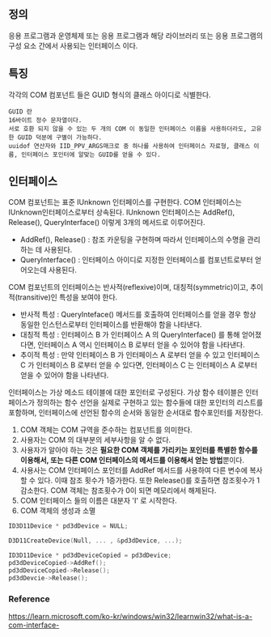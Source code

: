 ## 정의

응용 프로그램과 운영체제 또는 응용 프로그램과 해당 라이브러리 또는 응용 프로그램의 구성 요소 간에서 사용되는 인터페이스 이다.

## 특징

각각의 COM 컴포넌트 들은 GUID 형식의 클래스 아이디로 식별한다. 
```
GUID 란
16바이트 정수 문자열이다.
서로 호환 되지 않을 수 있는 두 개의 COM 이 동일한 인터페이스 이름을 사용하더라도, 고유한 GUID 덕분에 구별이 가능하다. 
uuidof 연산자와 IID_PPV_ARGS매크로 중 하나를 사용하여 인터페이스 자료형, 클래스 이름, 인터페이스 포인터에 알맞는 GUID를 얻을 수 있다.
```

## 인터페이스 
COM 컴포넌트는 표준 IUnknown 인터페이스를 구현한다. COM 인터페이스는 IUnknown인터페이스로부터 상속된다. IUnknown 인터페이스는 AddRef(), Release(), QueryInterface() 이렇게 3개의 메서드로 이루어진다.
- AddRef(), Release() : 참조 카운팅을 구현하며 따라서 인터페이스의 수명을 관리하는 데 사용된다.
- QueryInterface() : 인터페이스 아이디로 지정한 인터페이스를 컴포넌트로부터 얻어오는데 사용된다.

COM 컴포넌트의 인터페이스는 반사적(reflexive)이며, 대칭적(symmetric)이고, 추이적(transitive)인 특성을 보여야 한다.
- 반사적 특성 : QueryInteface() 메서드를 호출하여 인터페이스를 얻을 경우 항상 동일한 인스턴스로부터 인터페이스를 반환해야 함을 나타낸다.
- 대칭적 특성 : 인터페이스 B 가 인터페이스 A 의 QueryInterface() 를 통해 얻어졌다면, 인터페이스 A 역시 인터페이스 B 로부터 얻을 수 있어야 함을 나타낸다.
- 추이적 특성 : 만약 인터페이스 B 가 인터페이스 A 로부터 얻을 수 있고 인터페이스 C 가 인터페이스 B 로부터 얻을 수 있다면, 인터페이스 C 는 인터페이스 A 로부터 얻을 수 있어야 함을 나타낸다.

인터페이스는 가상 메소드 테이블에 대한 포인터로 구성된다. 가상 함수 테이블은 인터페이스가 정의하는 함수 선언을 실제로 구현하고 있는 함수들에 대한 포인터의 리스트를 포함하며, 인터페이스에 선언된 함수의 순서와 동일한 순서대로 함수포인터를 저장한다.




1. COM 객체는 COM 규역을 준수하는 컴포넌트를 의미한다.
2. 사용자는 COM 의 대부분의 세부사항을 알 수 없다.
3. 사용자가 알아야 하는 것은 **필요한 COM 객체를 가리키는 포인터를 특별한 함수를 이용해서, 또는 다른 COM 인터페이스의 메서드를 이용해서 얻는 방법**뿐이다.
4. 사용사는 COM 인터페이스 포인터를 AddRef 메서드를 사용하여 다른 변수에 복사할 수 있다. 이때 참조 횟수가 1증가한다. 또한 Release()를 호출하면 참조횟수가 1감소한다. COM 객체는 참조횟수가 0이 되면 메모리에서 해제된다.
5. COM 인터페이스 들의 이름은 대분자 'I' 로 시작한다.
6. COM 객체의 생성과 소멸
```c++
ID3D11Device * pd3dDevice = NULL;

D3D11CreateDevice(Null, ... , &pd3dDevice, ...);

ID3D11Device * pd3dDeviceCopied = pd3dDevice;
pd3dDeviceCopied->AddRef();
pd3dDeviceCopied->Release();
pd3dDevcie->Release();
```


### Reference

https://learn.microsoft.com/ko-kr/windows/win32/learnwin32/what-is-a-com-interface-